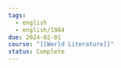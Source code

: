 ```yaml
---
tags:
  - english
  - english/1984
due: 2024-02-01
course: "[[World Literature]]"
status: Complete
---
```


